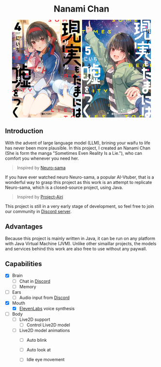 <h1 align="center">Nanami Chan</h1>

<div align="center">
  <img src="./docs/res/banner/sometimes_even_reality_is_a_lie_banner_4.jpeg" style="width: 45%; display: inline-block;" />
  <img src="./docs/res/banner/sometimes_even_reality_is_a_lie_banner_5.jpeg" style="width: 45%; display: inline-block;" />
</div>

<h2 align="left">Introduction</h2>
<p>With the advent of large language model (LLM), brining your waifu to life has never been more plausible. In this project, I created an Nanami Chan (She is form the manga "Sometimes Even Reality Is a Lie."), who can comfort you whenever you need her.</p> 

> Inspired by [Neuro-sama](https://www.youtube.com/@Neurosama)

<p>If you have ever watched neuro Neuro-sama, a popular AI-Vtuber, that is a wonderful way to grasp this project as this work is an attempt to replicate Neuro-sama, which is a closed-source project, using Java.</p>

> Inspired by [Project-Airi](https://github.com/moeru-ai/airi)

<p>This project is still in a very early stage of development, so feel free to join our community in <a href="https://discord.gg/SeqsnGth">Discord server</a>.</p>

<h2 align="left">Advantages</h2>
<p>Because this project is mainly written in Java, it can be run on any platform with Java Virtual Machine (JVM). Unlike other simaillar projects, the models and services behind this work are also free to use without any paywall.</p>


<h2 align="left">Capabilities</h2>

- [x] Brain
  - [ ] Chat in [Discord](https://discord.com)
  - [ ] Memory
- [ ] Ears
  - [ ] Audio input from [Discord](https://discord.com)
- [x] Mouth
  - [x] [ElevenLabs](https://elevenlabs.io/) voice synthesis
- [ ] Body
  - [ ] Live2D support
    - [ ] Control Live2D model
  - [ ] Live2D model animations
    - [ ] Auto blink
    - [ ] Auto look at
    - [ ] Idle eye movement

